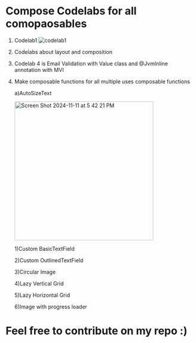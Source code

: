 # Compose Codelabs for all comopaosables 
1. Codelab1
![codelab1](https://github.com/user-attachments/assets/4b54cf71-7649-4d7d-8169-70b2ab5b162b)
2. Codelabs about layout and composition
3. Codelab 4 is Email Validation with Value class and @JvmInline annotation with MVI
4. Make composable functions for all multiple uses composable functions
   
    a)AutoSizeText
   
   <img width="371" alt="Screen Shot 2024-11-11 at 5 42 21 PM" src="https://github.com/user-attachments/assets/8c21d20f-e303-4852-8a79-fde008dfa62b">
   
   1)Custom BasicTextField

   2)Custom OutlinedTextField

   3)Circular Image

   4)Lazy Vertical Grid
   
   5)Lazy Horizontal Grid

   6)Image with progress loader



# Feel free to contribute on my repo :)
